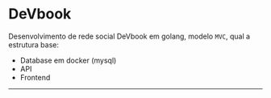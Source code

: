 # DeVbook

Desenvolvimento de rede social DeVbook em golang, modelo ```MVC```, qual a estrutura base:

- Database em docker (mysql)
- API 
- Frontend

---